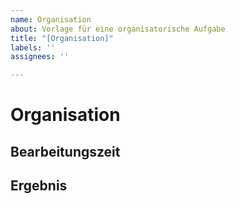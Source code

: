 ```yaml
---
name: Organisation
about: Vorlage für eine organisatorische Aufgabe
title: "[Organisation]"
labels: ''
assignees: ''

---
```


# Organisation

## Bearbeitungszeit


## Ergebnis

